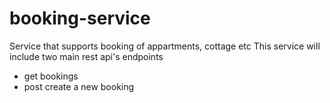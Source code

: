 # booking-service
Service that supports booking of appartments, cottage etc 
This service will include two main rest api's endpoints
- get bookings
- post create a new booking
  
